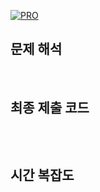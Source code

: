 [![PRO]][Link]

## 문제 해석

<br/>

## 최종 제출 코드

```javascript

```

<br/>

## 시간 복잡도

<!---------------------------------------------------------------------------->

[PRO]: https://github.com/GoSSaChin/algorithm-js/assets/107768516/67c43b52-bc3f-4571-a249-5519021afbb0
[Link]: https://school.programmers.co.kr/learn/courses/30/lessons/42584

